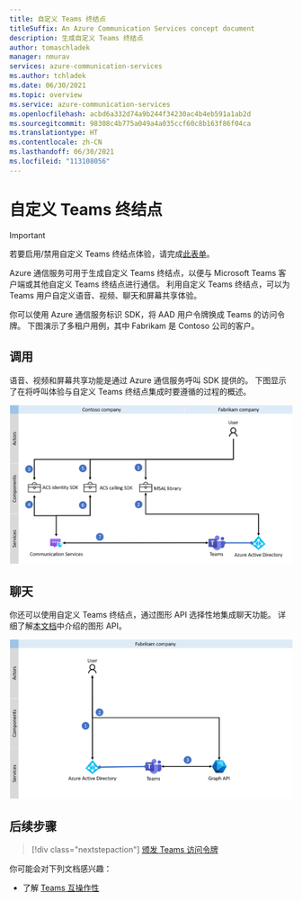 ```yaml
---
title: 自定义 Teams 终结点
titleSuffix: An Azure Communication Services concept document
description: 生成自定义 Teams 终结点
author: tomaschladek
manager: nmurav
services: azure-communication-services
ms.author: tchladek
ms.date: 06/30/2021
ms.topic: overview
ms.service: azure-communication-services
ms.openlocfilehash: acbd6a332d74a9b244f34230ac4b4eb591a1ab2d
ms.sourcegitcommit: 98308c4b775a049a4a035ccf60c8b163f86f04ca
ms.translationtype: HT
ms.contentlocale: zh-CN
ms.lasthandoff: 06/30/2021
ms.locfileid: "113108056"
---
```

# <a name="custom-teams-endpoint"></a>自定义 Teams 终结点

> [!IMPORTANT]
> 若要启用/禁用自定义 Teams 终结点体验，请完成[此表单](https://forms.office.com/r/B8p5KqCH19)。

Azure 通信服务可用于生成自定义 Teams 终结点，以便与 Microsoft Teams 客户端或其他自定义 Teams 终结点进行通信。 利用自定义 Teams 终结点，可以为 Teams 用户自定义语音、视频、聊天和屏幕共享体验。

你可以使用 Azure 通信服务标识 SDK，将 AAD 用户令牌换成 Teams 的访问令牌。 下图演示了多租户用例，其中 Fabrikam 是 Contoso 公司的客户。

## <a name="calling"></a>调用 

语音、视频和屏幕共享功能是通过 Azure 通信服务呼叫 SDK 提供的。 下图显示了在将呼叫体验与自定义 Teams 终结点集成时要遵循的过程的概述。

![为自定义 Teams 终结点体验启用呼叫功能的过程](./media/teams-identities/teams-identity-calling-overview.png)

## <a name="chat"></a>聊天

你还可以使用自定义 Teams 终结点，通过图形 API 选择性地集成聊天功能。 详细了解[本文档](https://docs.microsoft.com/graph/api/channel-post-messages)中介绍的图形 API。 


![为自定义 Teams 终结点体验启用聊天功能的过程](./media/teams-identities/teams-identity-chat-overview.png)

## <a name="next-steps"></a>后续步骤

> [!div class="nextstepaction"]
> [颁发 Teams 访问令牌](../quickstarts/manage-teams-identity.md)

你可能会对下列文档感兴趣：

- 了解 [Teams 互操作性](./teams-interop.md)
